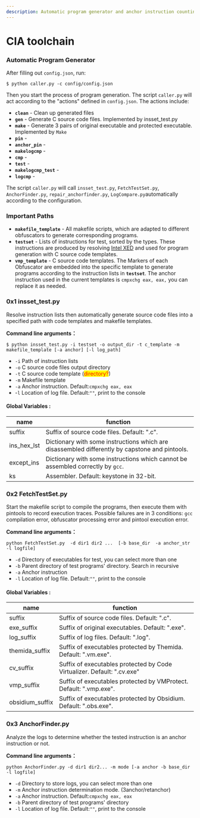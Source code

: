 ```yaml
---
description: Automatic program generator and anchor instruction counting
---
```


# CIA toolchain

### Automatic Program Generator

After filling out `config.json`, run:

```shell-session
$ python caller.py -c config/config.json
```

Then you start the process of program generation. The script `caller.py` will act according to the "actions" defined in `config.json`. The actions include:

* **`clean`** -     Clean up generated files
* **`gen`** -         Generate C source code files. Implemented by insset\_test.py
* **`make`** -       Generate 3 pairs of original executable and protected executable. Implemented by `Make`
* **`pin`** -&#x20;
* **`anchor_pin`** -&#x20;
* **`makelogcmp`** -&#x20;
* **`cmp`** -&#x20;
* **`test`** -&#x20;
* **`makelogcmp_test`** -&#x20;
* **`logcmp`** -&#x20;

The script `caller.py` will call `insset_test.py`, `FetchTestSet.py`, `AnchorFinder.py`, `repair_anchorfinder.py`, `LogCompare.py`automatically according to the configuration.

### Important Paths

* **`makefile_template`** - All makefile scripts, which are adapted to different obfuscators to generate corresponding programs.
* **`testset`** - Lists of instructions for test, sorted by the types. These instructions are produced by resolving [Intel XED](https://intelxed.github.io) and used for program generation with C source code templates.
* **`vmp_template`** - C source code templates. The Markers of each Obfuscator are embedded into the specific template to generate programs according to the instruction lists in **`testset`**. The anchor instruction used in the current templates is `cmpxchg eax, eax,` you can replace it as needed.

### 0x1 insset\_test.py

Resolve instruction lists then automatically generate source code files into a specified path with code templates and makefile templates.

**Command line arguments：**

```
$ python insset_test.py -i testset -o output_dir -t c_template -m makefile_template [-a anchor] [-l log_path]
```

* `-i`     Path of instruction lists
* `-o`     C source code files output directory
* `-t`     C source code template (<mark style="color:red;">directory?</mark>)
* `-m`     Makefile template
* `-a`     Anchor instruction. Default:`cmpxchg eax, eax`
* \-`l`      Location of log file. Default:`""`, print to the console

#### Global Variables :

| name          | function                                                                                       |
| ------------- | ---------------------------------------------------------------------------------------------- |
| suffix        | Suffix of source code files. Default: ".c".                                                    |
| ins\_hex\_lst | Dictionary with some instructions which are disassembled differently by capstone and pintools. |
| except\_ins   | Dictionary with some instructions which cannot be assembled correctly by `gcc`.                |
| ks            | Assembler. Default: keystone in 32-bit.                                                        |

### 0x2 FetchTestSet.py

Start the makefile script to compile the programs, then execute them with pintools to record execution traces. Possible failures are in 3 conditions: `gcc` compilation error, obfuscator processing error and pintool execution error.

**Command line arguments：**

```
python FetchTestSet.py  -d dir1 dir2 ...  [-b base_dir  -a anchor_str  -l logfile]
```

* `-d`     Directory of executables for test, you can select more than one
* `-b`     Parent directory of test programs' directory. Search in recursive
* `-a`     Anchor instruction
* `-l`     Location of log file. Default:`""`, print to the console

#### Global Variables :

| name             | function                                                                |
| ---------------- | ----------------------------------------------------------------------- |
| suffix           | Suffix of source code files. Default: ".c".                             |
| exe\_suffix      | Suffix of original executables. Default: ".exe".                        |
| log\_suffix      | Suffix of log files. Default: ".log".                                   |
| themida\_suffix  | Suffix of executables protected by Themida. Default: ".vm.exe".         |
| cv\_suffix       | Suffix of executables protected by Code Virtualizer. Default: ".cv.exe" |
| vmp\_suffix      | Suffix of executables protected by VMProtect. Default: ".vmp.exe".      |
| obsidium\_suffix | Suffix of executables protected by Obsidium. Default: ".obs.exe".       |

### 0x3 AnchorFinder.py

Analyze the logs to determine whether the tested instruction is an anchor instruction or not.

**Command line arguments：**

```
python AnchorFinder.py -d dir1 dir2... -m mode [-a anchor -b base_dir -l logfile]
```

* `-d`     Directory to store logs, you can select more than one
* `-m`     Anchor instruction determination mode. (3anchor/retanchor)
* `-a`     Anchor instruction. Default:`cmpxchg eax, eax`
* `-b`     Parent directory of test programs' directory
* `-l`     Location of log file. Default:`""`, print to the console

